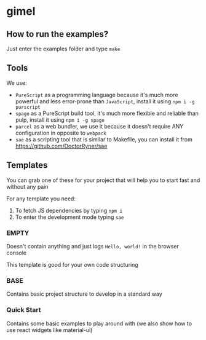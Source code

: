 # gimel

## How to run the examples?

Just enter the examples folder and type `make`

## Tools

We use:
* `PureScript` as a programming language because it's much more powerful and less error-prone than `JavaScript`, install it using `npm i -g purscript`
* `spago` as a PureScript build tool, it's much more flexible and reliable than pulp, install it using `npm i -g spago`
* `parcel` as a web bundler, we use it because it doesn't require ANY configuration in opposite to `webpack`
* `sae` as a scripting tool that is similar to Makefile, you can install it from https://github.com/DoctorRyner/sae

## Templates

You can grab one of these for your project that will help you to start fast and without any pain

For any template you need:
1. To fetch JS dependencies by typing `npm i`
2. To enter the development mode typing `sae`

### EMPTY

Doesn't contain anything and just logs `Hello, world!` in the browser console

This template is good for your own code structuring

### BASE

Contains basic project structure to develop in a standard way

### Quick Start

Contains some basic examples to play around with (we also show how to use react widgets like material-ui)
